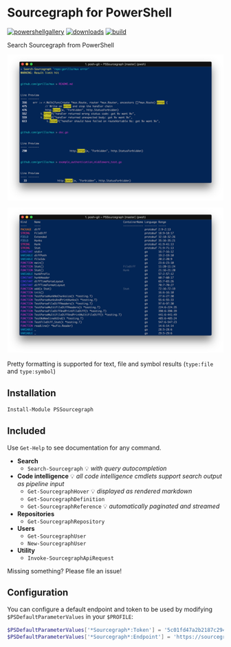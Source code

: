 # Sourcegraph for PowerShell

[![powershellgallery](https://img.shields.io/powershellgallery/v/PSSourcegraph.svg)](https://www.powershellgallery.com/packages/PSSourcegraph)
[![downloads](https://img.shields.io/powershellgallery/dt/PSSourcegraph.svg?label=downloads)](https://www.powershellgallery.com/packages/PSSourcegraph)
[![build](https://travis-ci.org/sourcegraph/PSSourcegraph.svg?branch=master)](https://travis-ci.org/sourcegraph/PSSourcegraph)

Search Sourcegraph from PowerShell

![Text search output formatting](./images/textsearch.png)

![Symbol search output formatting](./images/symbolsearch.png)

Pretty formatting is supported for text, file and symbol results (`type:file` and `type:symbol`)

## Installation

```powershell
Install-Module PSSourcegraph
```

## Included

Use `Get-Help` to see documentation for any command.

- **Search**
  - `Search-Sourcegraph` 💡 _with query autocompletion_
- **Code intelligence**
  💡 _all code intelligence cmdlets support search output as pipeline input_
  - `Get-SourcegraphHover` 💡 _displayed as rendered markdown_
  - `Get-SourcegraphDefinition`
  - `Get-SourcegraphReference` 💡 _automatically paginated and streamed_
- **Repositories**
  - `Get-SourcegraphRepository`
- **Users**
  - `Get-SourcegraphUser`
  - `New-SourcegraphUser`
- **Utility**
  - `Invoke-SourcegraphApiRequest`

Missing something? Please file an issue!

## Configuration

You can configure a default endpoint and token to be used by modifying `$PSDefaultParameterValues` in your `$PROFILE`:

```powershell
$PSDefaultParameterValues['*Sourcegraph*:Token'] = '5c01fd47a2b2187c2947f8a2eb76b358f3ed0e26'
$PSDefaultParameterValues['*Sourcegraph*:Endpoint'] = 'https://sourcegraph.example.com'
```
